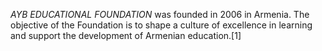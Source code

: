 _AYB EDUCATIONAL FOUNDATION_ was founded in 2006 in Armenia. The objective of the Foundation is to shape a culture of excellence in learning and support the development of Armenian education.[1]
